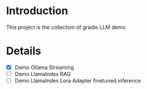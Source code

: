 # Introduction
This project is the collection of gradio LLM demo

# Details
- [x] Demo Ollama Streaming
- [ ] Demo LlamaIndex RAG
- [ ] Demo LlamaIndex Lora Adapter finetuned inference
